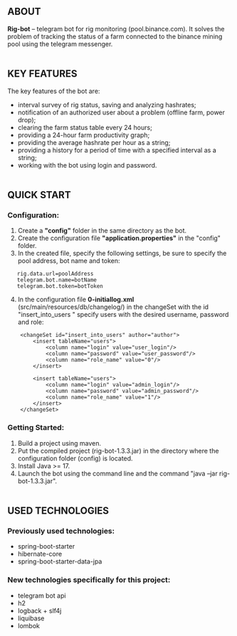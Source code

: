 ## ABOUT
**Rig-bot** – telegram bot for rig monitoring (pool.binance.com).
It solves the problem of tracking the status of a farm connected to the binance mining pool using the telegram messenger.
<br><br>


## KEY FEATURES
The key features of the bot are:
- interval survey of rig status, saving and analyzing hashrates;
- notification of an authorized user about a problem (offline farm, power drop);
- clearing the farm status table every 24 hours;
- providing a 24-hour farm productivity graph;
- providing the average hashrate per hour as a string;
- providing a history for a period of time with a specified interval as a string;
- working with the bot using login and password.
<br><br>


## QUICK START
### Configuration:
1. Create a **"config"** folder in the same directory as the bot.
2. Create the configuration file **"application.properties"** in the "config" folder.
3. In the created file, specify the following settings, be sure to specify the pool address, bot name and token:
```
   rig.data.url=poolAddress
   telegram.bot.name=botName
   telegram.bot.token=botToken
```
4. In the configuration file **0-initiallog.xml** (src/main/resources/db/changelog/) in the changeSet with the id "insert_into_users " specify users with the desired username, password and role:
```
    <changeSet id="insert_into_users" author="author">
        <insert tableName="users">
            <column name="login" value="user_login"/>
            <column name="password" value="user_password"/>
            <column name="role_name" value="0"/>
        </insert>

        <insert tableName="users">
            <column name="login" value="admin_login"/>
            <column name="password" value="admin_password"/>
            <column name="role_name" value="1"/>
        </insert>
    </changeSet>
```
### Getting Started:
1. Build a project using maven.
2. Put the compiled project (rig-bot-1.3.3.jar) in the directory where the configuration folder (config) is located.
3. Install Java >= 17.
4. Launch the bot using the command line and the command "java –jar rig-bot-1.3.3.jar".
<br><br>


## USED TECHNOLOGIES <br>
### Previously used technologies:
- spring-boot-starter
- hibernate-core
- spring-boot-starter-data-jpa


### New technologies specifically for this project:
- telegram bot api
- h2
- logback + slf4j
- liquibase
- lombok
